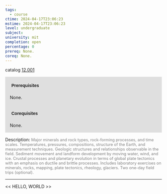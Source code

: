 ```yaml
---
tags:
  - course
ctime: 2024-04-17T23:06:23
mstime: 2024-04-17T23:06:23
level: undergraduate
subject: 
university: mit
completion: open
percentage: 0
prereq: None.
coreq: None.
---
```


catalog [12.001](http://student.mit.edu/catalog/m12a.html#12.001)

<span style="display: block; padding: 15px; background-color: rgb(100, 100, 100, 0.2);"><font id="m_prereq705_0" style="display: block; font-family: Arial, sans-serif; font-weight: bold; padding: 5px">Prerequisites</font><br><span id="prereq705_0">None.</span></span>
<span style="display: block; padding: 15px; background-color: rgb(100, 100, 100, 0.2);"><font id="m_coreq705_0" style="display: block; font-family: Arial, sans-serif; font-weight: bold; padding: 5px">Corequisites</font><br><span id="coreq705_0">None.</span></span>

<font style="">Description:</font>
<font style="color: grey; font-size: 0.8rem;">Major minerals and rock types, rock-forming processes, and time scales. Temperatures, pressures, compositions, structure of the Earth, and measurement techniques. Geologic structures and relationships observable in the field. Sediment movement and landform development by moving water, wind, and ice. Crustal processes and planetary evolution in terms of global plate tectonics with an emphasis on ductile and brittle processes. Includes laboratory exercises on minerals, rocks, mapping, plate tectonics, rheology, glaciers. Two one-day field trips (optional).</font>



---

<< HELLO, WORLD >>
